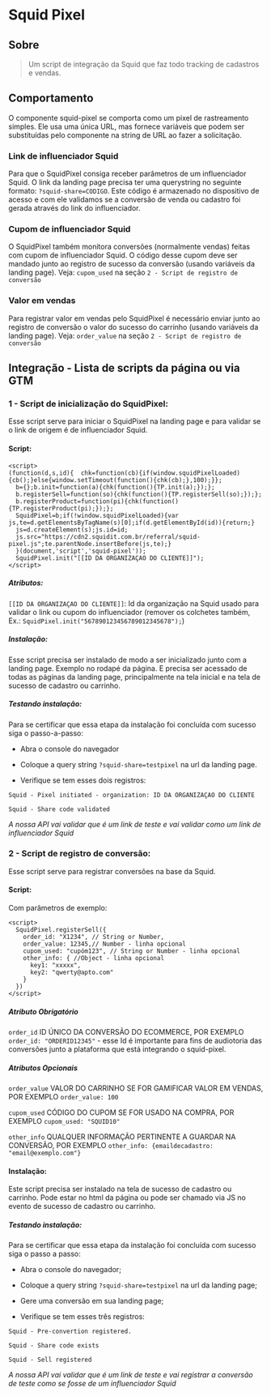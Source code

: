 # Squid Pixel

## Sobre

> Um script de integração da Squid que faz todo tracking de cadastros e vendas.

## Comportamento

O componente squid-pixel se comporta como um pixel de rastreamento simples. Ele usa uma única URL, mas fornece variáveis que podem ser substituídas pelo componente na string de URL ao fazer a solicitação.

### Link de influenciador Squid

Para que o SquidPixel consiga receber parâmetros de um influenciador Squid. O link da landing page precisa ter uma querystring no seguinte formato: `?squid-share=CODIGO`. Este código é armazenado no dispositivo de acesso e com ele validamos se a conversão de venda ou cadastro foi gerada através do link do influenciador.

### Cupom de influenciador Squid

O SquidPixel também monitora conversões (normalmente vendas) feitas com cupom de influenciador Squid. O código desse cupom deve ser mandado junto ao registro de sucesso da conversão (usando variáveis da landing page). Veja: `cupom_used` na seção `2 - Script de registro de conversão`

### Valor em vendas

Para registrar valor em vendas pelo SquidPixel é necessário enviar junto ao registro de conversão o valor do sucesso do carrinho (usando variáveis da landing page). Veja: `order_value` na seção `2 - Script de registro de conversão`

## Integração - Lista de scripts da página ou via GTM

### 1 - Script de inicialização do SquidPixel:

Esse script serve para iniciar o SquidPixel na landing page e para validar se o link de origem é de influenciador Squid.

#### Script:

```
<script>
(function(d,s,id){  chk=function(cb){if(window.squidPixelLoaded){cb();}else{window.setTimeout(function(){chk(cb);},100);}};
  b={};b.init=function(a){chk(function(){TP.init(a);});};
  b.registerSell=function(so){chk(function(){TP.registerSell(so);});};
  b.registerProduct=function(pi){chk(function(){TP.registerProduct(pi);});};
  SquidPixel=b;if(!window.squidPixelLoaded){var js,te=d.getElementsByTagName(s)[0];if(d.getElementById(id)){return;}
  js=d.createElement(s);js.id=id;
  js.src="https://cdn2.squidit.com.br/referral/squid-pixel.js";te.parentNode.insertBefore(js,te);}
  }(document,'script','squid-pixel'));
  SquidPixel.init("[[ID DA ORGANIZAÇAO DO CLIENTE]]");
</script>
```

##### Atributos:

`[[ID DA ORGANIZAÇAO DO CLIENTE]]`: Id da organização na Squid usado para validar o link ou cupom do influenciador (remover os colchetes também, Ex.: `SquidPixel.init("567890123456789012345678");`)

##### Instalação:

Esse script precisa ser instalado de modo a ser inicializado junto com a landing page. Exemplo no rodapé da página. E precisa ser acessado de todas as páginas da landing page, principalmente na tela inicial e na tela de sucesso de cadastro ou carrinho.

##### Testando instalação:

Para se certificar que essa etapa da instalação foi concluída com sucesso siga o passo-a-passo:

- Abra o console do navegador

- Coloque a query string `?squid-share=testpixel` na url da landing page.

- Verifique se tem esses dois registros:

`Squid - Pixel initiated - organization: ID DA ORGANIZAÇAO DO CLIENTE`

`Squid - Share code validated`

*A nossa API vai validar que é um link de teste e vai validar como um link de influenciador Squid*

### 2 - Script de registro de conversão:

Esse script serve para registrar conversões na base da Squid.

#### Script:

Com parâmetros de exemplo:

```
<script>
  SquidPixel.registerSell({
    order_id: "X1234", // String or Number,
    order_value: 12345,// Number - linha opcional
    cupom_used: "cupóm123", // String or Number - linha opcional
    other_info: { //Object - linha opcional
      key1: "xxxxx",
      key2: "qwerty@apto.com"
    }
  })
</script>
```

##### Atributo Obrigatório

`order_id` ID ÚNICO  DA CONVERSÃO DO ECOMMERCE, POR EXEMPLO `order_id: "ORDERID12345"` - esse Id é importante para fins de audiotoria das conversões junto a plataforma que está integrando o squid-pixel.

##### Atributos Opcionais

`order_value` VALOR DO CARRINHO SE FOR GAMIFICAR VALOR EM VENDAS, POR EXEMPLO `order_value: 100`

`cupom_used` CÓDIGO DO CUPOM SE FOR USADO NA COMPRA, POR EXEMPLO `cupom_used: "SQUID10"`

`other_info` QUALQUER INFORMAÇÃO PERTINENTE A GUARDAR NA CONVERSÃO, POR EXEMPLO `other_info: {emaildecadastro: "email@exemplo.com"}`

#### Instalação:

Este script precisa ser instalado na tela de sucesso de cadastro ou carrinho. Pode estar no html da página ou pode ser chamado via JS no evento de sucesso de cadastro ou carrinho.

##### Testando instalação:

Para se certificar que essa etapa da instalação foi concluída com sucesso siga o passo a passo:

- Abra o console do navegador;

- Coloque a query string `?squid-share=testpixel` na url da landing page;

- Gere uma conversão em sua landing page;

- Verifique se tem esses três registros:

`Squid - Pre-convertion registered.`

`Squid - Share code exists`

`Squid - Sell registered`

*A nossa API vai validar que é um link de teste e vai registrar a conversão de teste como se fosse de um influenciador Squid*
